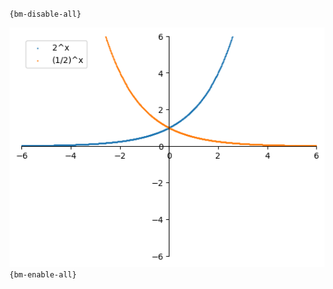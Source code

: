 `{bm-disable-all}`

![Graph(s) of 2^x,(1/2)^x](calculus_dbe650fdf0cdc8aa232ce110d9bd793b.png)
`{bm-enable-all}`

